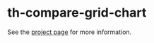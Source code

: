 th-compare-grid-chart
================

See the [project page](http://thelmanews.github.io/thelma-component-demo/) for more information.
